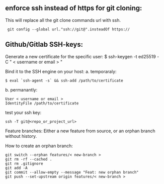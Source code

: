 ## enforce ssh instead of https for git cloning:
This will replace all the git clone commands url with ssh.

```console
 git config --global url."ssh://git@".insteadOf https://
 ```
 
 
## Github/Gitlab SSH-keys:
Generate a new certificate for the specific user:
$ ssh-keygen -t ed25519 -C " < username or email > "

Bind it to the SSH engine on your host:
a. temporaraly:
``` console
$ eval `ssh-agent -s` && ssh-add /path/to/certificate
```

b. permanantly:
``` console
User < username or email >
IdentityFile /path/to/certificate
```

test your ssh key:
``` console
ssh -T git@<repo_or_project_url>
```

Feature branches:
Either a new feature from source, or an orphan branch without history.

How to create an orphan branch:
``` console
git switch --orphan features/< new-branch >
git rm -rf --cached .
git rm .gitignore
git add -A
git commit --allow-empty --message "Feat: new orphan branch"
git push --set-upstream origin features/< new-branch >
```


 
